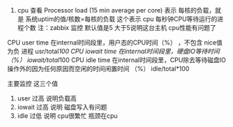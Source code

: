 1. cpu 查看 
Processor load (15 min average per core)
表示 每核的负载，就是            系统uptim的值/核数=每核的负载
这个表示 cpu 每秒钟CPU等待运行的进程个数
注：zabbix 监控 默认值是5 大于5说明这台主机 cpu性能有问题了

CPU user time   在internal时间段里，用户态的CPU时间（%） ，不包含 nice值为负 进程 usr/total*100
CPU iowait time     在internal时间段里，硬盘IO等待时间（%） iowait/total*100
CPU idle time   在internal时间段里，CPU除去等待磁盘IO操作外的因为任何原因而空闲的时间闲置时间 （%） idle/total*100

主要监控 这三个值  
1. user 过高  说明负载高
2. iowait 过高  说明 磁盘写入有问题
3. idle 过低  说明 cpu很繁忙  瓶颈在cpu